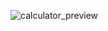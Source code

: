 ![calculator_preview](https://github.com/RamithRD/ComposableCalculator/assets/11192671/81721240-b639-45e5-af22-3f93d0caf930)
